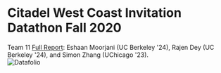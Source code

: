 # Citadel West Coast Invitation Datathon Fall 2020
Team 11 [Full Report](https://github.com/RajenDey/Citadel-Data-Open-Fall-2020/blob/master/West%20Coast%20Data%20Open%20F20/Final%20Report/team_11_Report.pdf): Eshaan Moorjani (UC Berkeley '24), Rajen Dey (UC Berkeley '24), and Simon Zhang (UChicago '23).
<br>
![Datafolio](https://github.com/RajenDey/Citadel-Data-Open-Fall-2020/blob/master/West%20Coast%20Data%20Open%20F20/Final%20Report/Datafolio_img.jpg)
